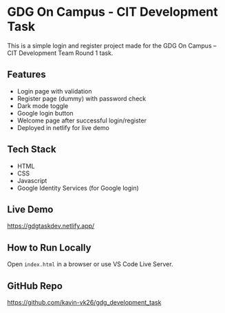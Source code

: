 # GDG On Campus - CIT Development Task

This is a simple login and register project made for the GDG On Campus – CIT Development Team Round 1 task.

## Features
- Login page with validation  
- Register page (dummy) with password check  
- Dark mode toggle  
- Google login button  
- Welcome page after successful login/register
- Deployed in netlify for live demo

## Tech Stack
- HTML  
- CSS  
- Javascript
- Google Identity Services (for Google login)

## Live Demo 
https://gdgtaskdev.netlify.app/

## How to Run Locally
Open `index.html` in a browser or use VS Code Live Server.

## GitHub Repo
https://github.com/kavin-vk26/gdg_development_task
